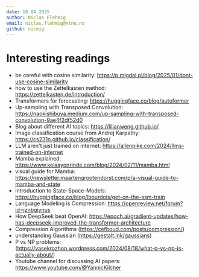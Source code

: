 ```yaml
---
date: 18.04.2025
author: Niclas Flehmig
email: niclas.flehmig@ntnu.no
github: nicmig
---
```

# Interesting readings

- be careful with cosine similarity: https://p.migdal.pl/blog/2025/01/dont-use-cosine-similarity
- how to use the Zettelkasten method: https://zettelkasten.de/introduction/
- Transformers for forecasting: https://huggingface.co/blog/autoformer
- Up-sampling with Transposed Convolution: https://naokishibuya.medium.com/up-sampling-with-transposed-convolution-9ae4f2df52d0
- Blog about different AI topics: https://lilianweng.github.io/
- Image classification course from Andrej Karpathy: https://cs231n.github.io/classification/
- LLM aren't just trained on internet: https://allenpike.com/2024/llms-trained-on-internet
- Mamba explained: https://www.kolaayonrinde.com/blog/2024/02/11/mamba.html
- visual guide for Mamba: https://newsletter.maartengrootendorst.com/p/a-visual-guide-to-mamba-and-state
- introduction to State-Space-Models: https://huggingface.co/blog/lbourdois/get-on-the-ssm-train
- Language Modeling is Compression: https://openreview.net/forum?id=jznbgiynus
- How DeepSeek beat OpenAI: https://epoch.ai/gradient-updates/how-has-deepseek-improved-the-transformer-architecture
- Compression Algorithms (https://cefboud.com/posts/compression/)
- understanding Gaussian (https://gestalt.ink/gaussians)
- P vs NP problems:(https://vasekrozhon.wordpress.com/2024/08/18/what-p-vs-np-is-actually-about/)
- Youtube channel for discussing AI papers: https://www.youtube.com/@YannicKilcher
